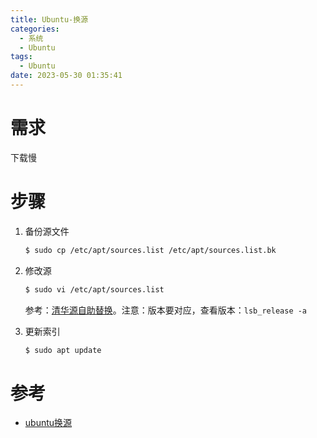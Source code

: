 ```yaml
---
title: Ubuntu-换源
categories:
  - 系统
  - Ubuntu
tags:
  - Ubuntu
date: 2023-05-30 01:35:41
---
```


# 需求

下载慢

# 步骤

1. 备份源文件

   ```bash
   $ sudo cp /etc/apt/sources.list /etc/apt/sources.list.bk
   ```

2. 修改源

   ```bash
   $ sudo vi /etc/apt/sources.list
   ```

   参考：[清华源自助替换](https://mirror.tuna.tsinghua.edu.cn/help/ubuntu/)。注意：版本要对应，查看版本：`lsb_release -a`

3. 更新索引

   ```bash
   $ sudo apt update
   ```

# 参考

* [ubuntu换源](https://blog.csdn.net/qq_45878098/article/details/126037838)


